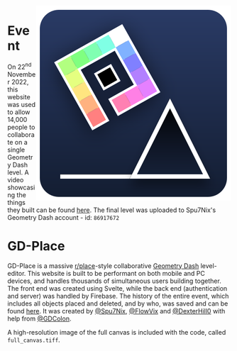 <img align="right" src="logo.svg" alt="GD Place Logo"/>

# Event
On 22<sup>nd</sup> November 2022, this website was used to allow 14,000 people to collaborate on a single Geometry Dash level. A video showcasing the things they built can be found [here](https://youtu.be/XZXZGOkJ92w). The final level was uploaded to Spu7Nix's Geometry Dash account - id: `86917672`

# GD-Place
GD-Place is a massive [r/place](https://en.wikipedia.org/wiki/R/place)-style collaborative [Geometry Dash](https://en.wikipedia.org/wiki/Geometry_Dash) level-editor. This website is built to be performant on both mobile and PC devices, and handles thousands of simultaneous users building together. The front end was created using Svelte, while the back end (authentication and server) was handled by Firebase. The history of the entire event, which includes all objects placed and deleted, and by who, was saved and can be found [here](https://github.com/Spu7Nix/gd-place-data).
It was created by [@Spu7Nix](https://github.com/Spu7Nix), [@FlowVix](https://github.com/FlowVix) and [@DexterHill0](https://github.com/DexterHill0) with help from [@GDColon](https://github.com/GDColon).

A high-resolution image of the full canvas is included with the code, called `full_canvas.tiff`.

